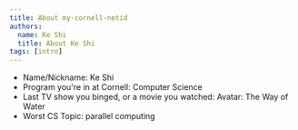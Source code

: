 ```yaml
---
title: About my-cornell-netid
authors:
  name: Ke Shi
  title: About Ke Shi
tags: [intro]
---
```


- Name/Nickname: Ke Shi
- Program you're in at Cornell: Computer Science
- Last TV show you binged, or a movie you watched: Avatar: The Way of Water
- Worst CS Topic: parallel computing
